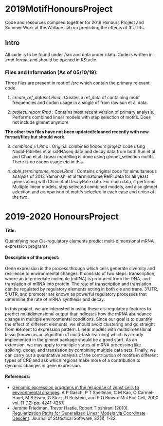 # 2019MotifHonoursProject
  Code and resources compiled together for 2019 Honours Project and Summer Work at the Wallace Lab on predicting the effects of 3'UTRs.


## Intro

All code is to be found under /src and data under /data. Code is written in .rmd format and should be opened in RStudio.

### Files and Information (As of 05/10/19):

Three files are present in root of _/src_ which contain the primary relevant code. 

1) *create_ref_dataset.Rmd* : Creates a ref_data df containing motif frequencies and codon usage in a single df from raw sun et al data.  

2) *project_report.Rmd* : Contains most recent version of primary analysis. Performs combined linear models with step selection of motifs. Does not include glmnet anymore.

__The other two files have not been updated/cleaned recently with new format/files but should work.__

3) *combined_v1.Rmd* : Original combined honours project code using Nadal-Ribelles et al scRNAseq data and decay data from both Sun et al and Chan et al. Linear modelling is done using glmnet_selection motifs. There is no codon usage etc in this.

4) *abhi_terminatome_model.Rmd* : Contains original code for simultaneous analysis of  2013 Yamanishi et al terminatome RelFI data for all yeast genes along with Chan et al DecayRate data. For each data, it performs Multiple linear models, step selected combined models, and also glmnet selection and comparison of motifs selected in each case and union of the two. 







# 2019-2020 HonoursProject

#### Title:

Quantifying how Cis-regulatory elements predict multi-dimensional mRNA expression programs

#### **Description of the project:**

Gene expression is the process through which cells generate diversity and resilience to environmental changes. It consists of two steps: transcription, where an intermediate molecule (mRNA) is produced from the DNA, and translation of mRNA into protein. The rate of transcription and translation can be regulated by regulatory elements acting in both cis and trans. 3'UTR, 5'UTR, and promoter are known as powerful regulatory processes that determine the rate of mRNA synthesis and decay.

In this project, we are interested in using these cis-regulatory features to predict multidimensional output that indicates how the mRNA abundance change in multiple environmental conditions. Since our goal is to quantify the effect of different elements, we should avoid clustering and go straight from element to expression pattern. Linear models with multidimensional lasso (known as an algorithm of multi-task learning) which is already implemented in the glmnet package should be a good start. As an extension, we may apply to multiple states of mRNA processing like splicing, decay, and translation by combining multiple data sets. Finally, we can carry out a quantitative analysis of the contribution of motifs in different types of CRE and ask which regions make more of a contribution to dynamic changes in gene expression.

#### **References:**

- [Genomic expression programs in the response of yeast cells to environmental changes](https://www.ncbi.nlm.nih.gov/pmc/articles/PMC15070/). A P Gasch, P T Spellman, C M Kao, O Carmel-Harel, M B Eisen, G Storz, D Botstein, and P O Brown. Mol Biol Cell, 2000 vol. 11 (12) pp. 4241-4257.
- Jerome Friedman, Trevor Hastie, Robert Tibshirani (2010). [Regularization Paths for Generalized Linear Models via Coordinate Descent](http://www.jstatsoft.org/v33/i01/). Journal of Statistical Software, 33(1), 1-22.